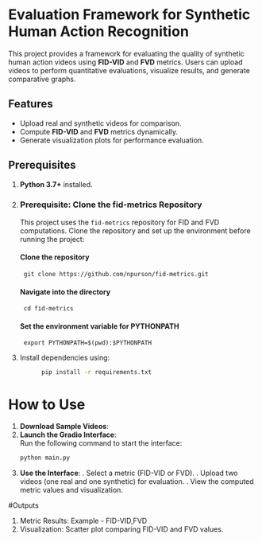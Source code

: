 # Evaluation Framework for Synthetic Human Action Recognition

This project provides a framework for evaluating the quality of synthetic human action videos using **FID-VID** and **FVD** metrics. Users can upload videos to perform quantitative evaluations, visualize results, and generate comparative graphs.

## Features
- Upload real and synthetic videos for comparison.
- Compute **FID-VID** and **FVD** metrics dynamically.
- Generate visualization plots for performance evaluation.

## Prerequisites
1. **Python 3.7+** installed.
2. ### Prerequisite: Clone the fid-metrics Repository
   This project uses the `fid-metrics` repository for FID and FVD computations. Clone the repository and set up the environment before running the project:
      #### Clone the repository
        git clone https://github.com/npurson/fid-metrics.git
      #### Navigate into the directory
        cd fid-metrics
      #### Set the environment variable for PYTHONPATH
        export PYTHONPATH=$(pwd):$PYTHONPATH
3. Install dependencies using:
   ```bash
         pip install -r requirements.txt

# How to Use

1. **Download Sample Videos**:  
2. **Launch the Gradio Interface**:  
   Run the following command to start the interface:
   ```bash
   python main.py
3. **Use the Interface**:
    . Select a metric (FID-VID or FVD).
    . Upload two videos (one real and one synthetic) for evaluation.
    . View the computed metric values and visualization.

#Outputs
1. Metric Results: Example - FID-VID,FVD
2. Visualization: Scatter plot comparing FID-VID and FVD values.
